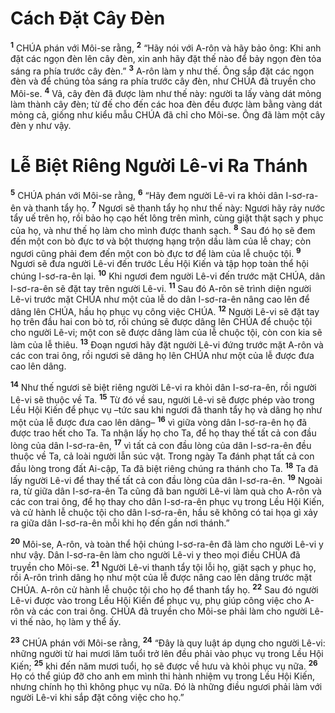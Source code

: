 

# Cách Đặt Cây Đèn
<sup><b>1</b></sup> CHÚA phán với Môi-se rằng, <sup><b>2</b></sup> “Hãy nói với A-rôn và hãy bảo ông: Khi anh đặt các ngọn đèn lên cây đèn, xin anh hãy đặt thế nào để bảy ngọn đèn tỏa sáng ra phía trước cây đèn.” <sup><b>3</b></sup> A-rôn làm y như thế. Ông sắp đặt các ngọn đèn và để chúng tỏa sáng ra phía trước cây đèn, như CHÚA đã truyền cho Môi-se. <sup><b>4</b></sup> Vả, cây đèn đã được làm như thế này: người ta lấy vàng dát mỏng làm thành cây đèn; từ đế cho đến các hoa đèn đều được làm bằng vàng dát mỏng cả, giống như kiểu mẫu CHÚA đã chỉ cho Môi-se. Ông đã làm một cây đèn y như vậy.

# Lễ Biệt Riêng Người Lê-vi Ra Thánh
<sup><b>5</b></sup> CHÚA phán với Môi-se rằng, <sup><b>6</b></sup> “Hãy đem người Lê-vi ra khỏi dân I-sơ-ra-ên và thanh tẩy họ. <sup><b>7</b></sup> Ngươi sẽ thanh tẩy họ như thế này: Ngươi hãy rảy nước tẩy uế trên họ, rồi bảo họ cạo hết lông trên mình, cùng giặt thật sạch y phục của họ, và như thế họ làm cho mình được thanh sạch. <sup><b>8</b></sup> Sau đó họ sẽ đem đến một con bò đực tơ và bột thượng hạng trộn dầu làm của lễ chay; còn ngươi cũng phải đem đến một con bò đực tơ để làm của lễ chuộc tội. <sup><b>9</b></sup> Ngươi sẽ đưa người Lê-vi đến trước Lều Hội Kiến và tập họp toàn thể hội chúng I-sơ-ra-ên lại. <sup><b>10</b></sup> Khi ngươi đem người Lê-vi đến trước mặt CHÚA, dân I-sơ-ra-ên sẽ đặt tay trên người Lê-vi. <sup><b>11</b></sup> Sau đó A-rôn sẽ trình diện người Lê-vi trước mặt CHÚA như một của lễ do dân I-sơ-ra-ên nâng cao lên để dâng lên CHÚA, hầu họ phục vụ công việc CHÚA. <sup><b>12</b></sup> Người Lê-vi sẽ đặt tay họ trên đầu hai con bò tơ, rồi chúng sẽ được dâng lên CHÚA để chuộc tội cho người Lê-vi; một con sẽ được dâng làm của lễ chuộc tội, còn con kia sẽ làm của lễ thiêu. <sup><b>13</b></sup> Đoạn ngươi hãy đặt người Lê-vi đứng trước mặt A-rôn và các con trai ông, rồi ngươi sẽ dâng họ lên CHÚA như một của lễ được đưa cao lên dâng.

<sup><b>14</b></sup> Như thế ngươi sẽ biệt riêng người Lê-vi ra khỏi dân I-sơ-ra-ên, rồi người Lê-vi sẽ thuộc về Ta. <sup><b>15</b></sup> Từ đó về sau, người Lê-vi sẽ được phép vào trong Lều Hội Kiến để phục vụ –tức sau khi ngươi đã thanh tẩy họ và dâng họ như một của lễ được đưa cao lên dâng– <sup><b>16</b></sup> vì giữa vòng dân I-sơ-ra-ên họ đã được trao hết cho Ta. Ta nhận lấy họ cho Ta, để họ thay thế tất cả con đầu lòng của dân I-sơ-ra-ên, <sup><b>17</b></sup> vì tất cả con đầu lòng của dân I-sơ-ra-ên đều thuộc về Ta, cả loài người lẫn súc vật. Trong ngày Ta đánh phạt tất cả con đầu lòng trong đất Ai-cập, Ta đã biệt riêng chúng ra thánh cho Ta. <sup><b>18</b></sup> Ta đã lấy người Lê-vi để thay thế tất cả con đầu lòng của dân I-sơ-ra-ên. <sup><b>19</b></sup> Ngoài ra, từ giữa dân I-sơ-ra-ên Ta cũng đã ban người Lê-vi làm quà cho A-rôn và các con trai ông, để họ thay cho dân I-sơ-ra-ên phục vụ trong Lều Hội Kiến, và cử hành lễ chuộc tội cho dân I-sơ-ra-ên, hầu sẽ không có tai họa gì xảy ra giữa dân I-sơ-ra-ên mỗi khi họ đến gần nơi thánh.”

<sup><b>20</b></sup> Môi-se, A-rôn, và toàn thể hội chúng I-sơ-ra-ên đã làm cho người Lê-vi y như vậy. Dân I-sơ-ra-ên làm cho người Lê-vi y theo mọi điều CHÚA đã truyền cho Môi-se. <sup><b>21</b></sup> Người Lê-vi thanh tẩy tội lỗi họ, giặt sạch y phục họ, rồi A-rôn trình dâng họ như một của lễ được nâng cao lên dâng trước mặt CHÚA. A-rôn cử hành lễ chuộc tội cho họ để thanh tẩy họ. <sup><b>22</b></sup> Sau đó người Lê-vi được vào trong Lều Hội Kiến để phục vụ, phụ giúp công việc cho A-rôn và các con trai ông. CHÚA đã truyền cho Môi-se phải làm cho người Lê-vi thế nào, họ làm y thể ấy.

<sup><b>23</b></sup> CHÚA phán với Môi-se rằng, <sup><b>24</b></sup> “Đây là quy luật áp dụng cho người Lê-vi: những người từ hai mươi lăm tuổi trở lên đều phải vào phục vụ trong Lều Hội Kiến; <sup><b>25</b></sup> khi đến năm mươi tuổi, họ sẽ được về hưu và khỏi phục vụ nữa. <sup><b>26</b></sup> Họ có thể giúp đỡ cho anh em mình thi hành nhiệm vụ trong Lều Hội Kiến, nhưng chính họ thì không phục vụ nữa. Đó là những điều ngươi phải làm với người Lê-vi khi sắp đặt công việc cho họ.”

